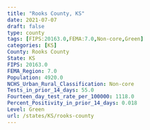 ```yaml
---
title: "Rooks County, KS"
date: 2021-07-07
draft: false
type: county
tags: [FIPS:20163.0,FEMA:7.0,Non-core,Green]
categories: [KS]
County: Rooks County
State: KS
FIPS: 20163.0
FEMA_Region: 7.0
Population: 4920.0
NCHS_Urban_Rural_Classification: Non-core
Tests_in_prior_14_days: 55.0
Fourteen_day_test_rate_per_100000: 1118.0
Percent_Positivity_in_prior_14_days: 0.018
Level: Green
url: /states/KS/rooks-county
---
```



